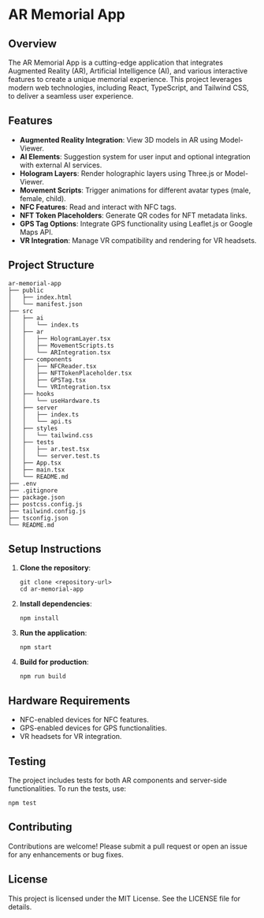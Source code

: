 # AR Memorial App

## Overview
The AR Memorial App is a cutting-edge application that integrates Augmented Reality (AR), Artificial Intelligence (AI), and various interactive features to create a unique memorial experience. This project leverages modern web technologies, including React, TypeScript, and Tailwind CSS, to deliver a seamless user experience.

## Features
- **Augmented Reality Integration**: View 3D models in AR using Model-Viewer.
- **AI Elements**: Suggestion system for user input and optional integration with external AI services.
- **Hologram Layers**: Render holographic layers using Three.js or Model-Viewer.
- **Movement Scripts**: Trigger animations for different avatar types (male, female, child).
- **NFC Features**: Read and interact with NFC tags.
- **NFT Token Placeholders**: Generate QR codes for NFT metadata links.
- **GPS Tag Options**: Integrate GPS functionality using Leaflet.js or Google Maps API.
- **VR Integration**: Manage VR compatibility and rendering for VR headsets.

## Project Structure
```
ar-memorial-app
├── public
│   ├── index.html
│   └── manifest.json
├── src
│   ├── ai
│   │   └── index.ts
│   ├── ar
│   │   ├── HologramLayer.tsx
│   │   ├── MovementScripts.ts
│   │   └── ARIntegration.tsx
│   ├── components
│   │   ├── NFCReader.tsx
│   │   ├── NFTTokenPlaceholder.tsx
│   │   ├── GPSTag.tsx
│   │   └── VRIntegration.tsx
│   ├── hooks
│   │   └── useHardware.ts
│   ├── server
│   │   ├── index.ts
│   │   └── api.ts
│   ├── styles
│   │   └── tailwind.css
│   ├── tests
│   │   ├── ar.test.tsx
│   │   └── server.test.ts
│   ├── App.tsx
│   ├── main.tsx
│   └── README.md
├── .env
├── .gitignore
├── package.json
├── postcss.config.js
├── tailwind.config.js
├── tsconfig.json
└── README.md
```

## Setup Instructions
1. **Clone the repository**:
   ```
   git clone <repository-url>
   cd ar-memorial-app
   ```

2. **Install dependencies**:
   ```
   npm install
   ```

3. **Run the application**:
   ```
   npm start
   ```

4. **Build for production**:
   ```
   npm run build
   ```

## Hardware Requirements
- NFC-enabled devices for NFC features.
- GPS-enabled devices for GPS functionalities.
- VR headsets for VR integration.

## Testing
The project includes tests for both AR components and server-side functionalities. To run the tests, use:
```
npm test
```

## Contributing
Contributions are welcome! Please submit a pull request or open an issue for any enhancements or bug fixes.

## License
This project is licensed under the MIT License. See the LICENSE file for details.